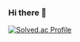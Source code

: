 ### Hi there 👋
[![Solved.ac Profile](http://mazassumnida.wtf/api/v2/generate_badge?boj=kmsid007)](https://solved.ac/kmsid007/)

<!--
**kimmainsain/kimmainsain** is a ✨ _special_ ✨ repository because its `README.md` (this file) appears on your GitHub profile.

Here are some ideas to get you started:

- 🔭 I’m currently working on ...
- 🌱 I’m currently learning ...
- 👯 I’m looking to collaborate on ...
- 🤔 I’m looking for help with ...
- 💬 Ask me about ...
- 📫 How to reach me: ...
- 😄 Pronouns: ...
- ⚡ Fun fact: ...
-->

